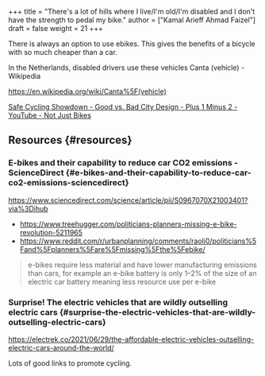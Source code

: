 +++
title = "There's a lot of hills where I live/I'm old/I'm disabled and I don't have the strength to pedal my bike."
author = ["Kamal Arieff Ahmad Faizel"]
draft = false
weight = 21
+++

There is always an option to use ebikes. This gives the benefits of a bicycle with so much cheaper than a car.

In the Netherlands, disabled drivers use these vehicles Canta (vehicle) - Wikipedia

<https://en.wikipedia.org/wiki/Canta%5F(vehicle)>

[Safe Cycling Showdown - Good vs. Bad City Design - Plus 1 Minus 2 - YouTube - Not Just Bikes](https://youtu.be/M8F5hXqS-Ac?t=75)


## Resources {#resources}


### E-bikes and their capability to reduce car CO2 emissions - ScienceDirect {#e-bikes-and-their-capability-to-reduce-car-co2-emissions-sciencedirect}

<https://www.sciencedirect.com/science/article/pii/S0967070X21003401?via%3Dihub>

-   <https://www.treehugger.com/politicians-planners-missing-e-bike-revolution-5211965>
-   <https://www.reddit.com/r/urbanplanning/comments/raoli0/politicians%5Fand%5Fplanners%5Fare%5Fmissing%5Fthe%5Febike/>

> e-bikes require less material and have lower manufacturing emissions than cars, for example an e-bike battery is only 1–2% of the size of an electric car battery meaning less resource use per e-bike


### Surprise! The electric vehicles that are wildly outselling electric cars {#surprise-the-electric-vehicles-that-are-wildly-outselling-electric-cars}

<https://electrek.co/2021/06/29/the-affordable-electric-vehicles-outselling-electric-cars-around-the-world/>

Lots of good links to promote cycling.
